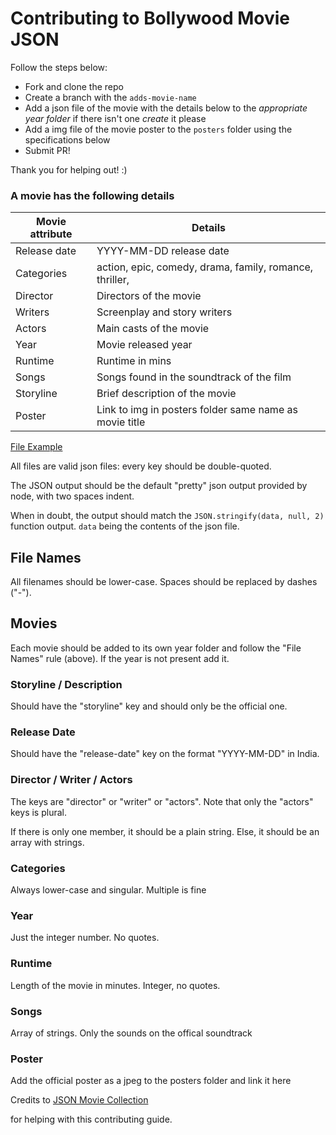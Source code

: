 # Contributing to Bollywood Movie JSON

Follow the steps below: 
 - Fork and clone the repo
 - Create a branch with the `adds-movie-name`
 - Add a json file of the movie with the details below to the *appropriate year folder* if there isn't one *create* it please
 - Add a img file of the movie poster to the `posters` folder using the specifications below
 - Submit PR!

 Thank you for helping out! :)

### A movie has the following details

Movie attribute | 	Details
----------------|--------------
Release date	| YYYY-MM-DD release date
Categories	| action, epic, comedy, drama, family, romance, thriller,
Director |	Directors of the movie
Writers	| Screenplay and story writers
Actors	| Main casts of the movie
Year	| Movie released year
Runtime	| Runtime in mins
Songs  | Songs found in the soundtrack of the film 
Storyline	| Brief description of the movie
Poster | Link to img in posters folder same name as movie title 

[File Example](./example.md)

All files are valid json files: every key should be double-quoted.

The JSON output should be the default "pretty" json output provided by node, with two spaces indent.

When in doubt, the output should match the `JSON.stringify(data, null, 2)` function output. `data` being the contents of the json file.

## File Names

All filenames should be lower-case. Spaces should be replaced by dashes ("-").

## Movies

Each movie should be added to its own year folder and follow the "File Names" rule (above).
If the year is not present add it. 

### Storyline / Description

Should have the "storyline" key and should only be the official one.

### Release Date

Should have the "release-date" key on the format "YYYY-MM-DD" in India.

### Director / Writer / Actors

The keys are "director" or "writer" or "actors". Note that only the "actors" keys is plural.

If there is only one member, it should be a plain string. Else, it should be an array with strings.

### Categories

Always lower-case and singular. Multiple is fine

### Year

Just the integer number. No quotes.

### Runtime

Length of the movie in minutes. Integer, no quotes.

### Songs

Array of strings. Only the sounds on the offical soundtrack

### Poster

Add the official poster as a jpeg to the posters folder and link it here


Credits to [JSON Movie Collection](https://github.com/jsonmc/jsonmc/blob/master/readme.markdown)

for helping with this contributing guide. 
